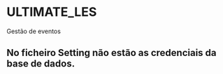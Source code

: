 # ULTIMATE_LES
Gestão de eventos

## No ficheiro Setting não estão as credenciais da base de dados.
